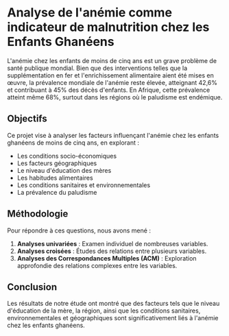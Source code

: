 # Analyse de l'anémie comme indicateur de malnutrition chez les Enfants Ghanéens

L'anémie chez les enfants de moins de cinq ans est un grave problème de santé publique mondial. Bien que des interventions telles que la supplémentation en fer et l'enrichissement alimentaire aient été mises en œuvre, la prévalence mondiale de l'anémie reste élevée, atteignant 42,6% et contribuant à 45% des décès d'enfants. En Afrique, cette prévalence atteint même 68%, surtout dans les régions où le paludisme est endémique.

## Objectifs

Ce projet vise à analyser les facteurs influençant l'anémie chez les enfants ghanéens de moins de cinq ans, en explorant :

- Les conditions socio-économiques
- Les facteurs géographiques
- Le niveau d'éducation des mères
- Les habitudes alimentaires
- Les conditions sanitaires et environnementales
- La prévalence du paludisme

## Méthodologie

Pour répondre à ces questions, nous avons mené :

1. **Analyses univariées** : Examen individuel de nombreuses variables.
2. **Analyses croisées** : Études des relations entre plusieurs variables.
3. **Analyses des Correspondances Multiples (ACM)** : Exploration approfondie des relations complexes entre les variables.

## Conclusion

Les résultats de notre étude ont montré que des facteurs tels que le niveau d'éducation de la mère, la région, ainsi que les conditions sanitaires, environnementales et géographiques sont significativement liés à l'anémie chez les enfants ghanéens. 
